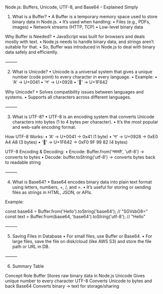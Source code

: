 

Node.js: Buffers, Unicode, UTF-8, and Base64 – Explained Simply

1. What is a Buffer?
	•	A Buffer is a temporary memory space used to store binary data in Node.js.
	•	It’s used when handling:
	•	Files (e.g., PDFs, images)
	•	Network streams (HTTP, TCP)
	•	Low-level binary data

Why Buffer is Needed?
	•	JavaScript was built for browsers and deals mostly with text.
	•	Node.js needs to handle binary data, and strings aren’t suitable for that.
	•	So, Buffer was introduced in Node.js to deal with binary data safely and efficiently.

⸻

2. What is Unicode?
	•	Unicode is a universal system that gives a unique number (code point) to every character in every language.
	•	Example:
	•	'A' → U+0041
	•	'न' → U+0928
	•	'🙂' → U+1F642

Why Unicode?
	•	Solves compatibility issues between languages and systems.
	•	Supports all characters across different languages.

⸻

3. What is UTF-8?
	•	UTF-8 is an encoding system that converts Unicode characters into bytes (1 to 4 bytes per character).
	•	It’s the most popular and web-safe encoding format.

How UTF-8 Works:
	•	'A' → U+0041 → 0x41 (1 byte)
	•	'न' → U+0928 → 0xE0 A4 A8 (3 bytes)
	•	'🙂' → U+1F642 → 0xF0 9F 99 82 (4 bytes)

UTF-8 Encoding & Decoding:
	•	Encode: Buffer.from('नमस्ते', 'utf-8') → converts to bytes
	•	Decode: buffer.toString('utf-8') → converts bytes back to readable string

⸻

4. What is Base64?
	•	Base64 encodes binary data into plain text format using letters, numbers, +, /, and =.
	•	It’s useful for storing or sending files as strings in HTML, JSON, or APIs.

Example:

const base64 = Buffer.from('Hello').toString('base64'); // "SGVsbG8="
const text = Buffer.from(base64, 'base64').toString('utf-8'); // "Hello"


⸻

5. Saving Files in Database
	•	For small files, use Buffer or Base64.
	•	For large files, save the file on disk/cloud (like AWS S3) and store the file path or URL in DB.

⸻

6. Summary Table

Concept	Role
Buffer	Stores raw binary data in Node.js
Unicode	Gives unique number to every character
UTF-8	Converts Unicode to bytes and back
Base64	Converts binary → text for storage/sharing